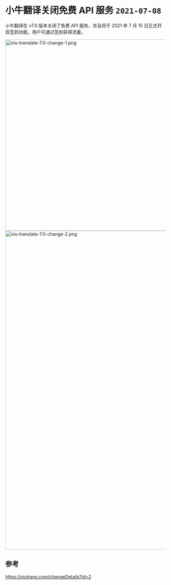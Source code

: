 # 小牛翻译关闭免费 API 服务 `2021-07-08`

小牛翻译在 v7.0 版本关闭了免费 API 服务，并且将于 2021 年 7 月 15 日正式开启签到功能，用户可通过签到获得流量。

<img src="https://gh.wwang.de/ripperhe/oss/master/2021/0708/niu-translate-7.0-change-1.png" alt="niu-translate-7.0-change-1.png" width=600 />

<img src="https://gh.wwang.de/ripperhe/oss/master/2021/0708/niu-translate-7.0-change-2.png" alt="niu-translate-7.0-change-2.png" width=1000 />

## 参考
https://niutrans.com/changeDetails?id=2
